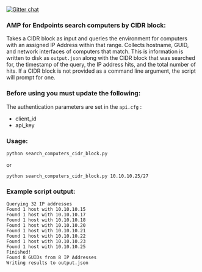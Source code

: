 [![Gitter chat](https://img.shields.io/badge/gitter-join%20chat-brightgreen.svg)](https://gitter.im/CiscoSecurity/AMP-for-Endpoints "Gitter chat")

### AMP for Endpoints search computers by CIDR block:

Takes a CIDR block as input and queries the environment for computers with an assigned IP Address within that range. Collects hostname, GUID, and network interfaces of computers that match. This is information is written to disk as ```output.json``` along with the CIDR block that was searched for, the timestamp of the query, the IP address hits, and the total number of hits. If a CIDR block is not provided as a command line argument, the script will prompt for one.

### Before using you must update the following:
The authentication parameters are set in the ```api.cfg``` :
- client_id 
- api_key

### Usage:
```
python search_computers_cidr_block.py
```
or
```
python search_computers_cidr_block.py 10.10.10.25/27
```

### Example script output:  
```
Querying 32 IP addresses
Found 1 host with 10.10.10.15
Found 1 host with 10.10.10.17
Found 1 host with 10.10.10.18
Found 1 host with 10.10.10.20
Found 1 host with 10.10.10.21
Found 1 host with 10.10.10.22
Found 1 host with 10.10.10.23
Found 1 host with 10.10.10.25
Finished!
Found 8 GUIDs from 8 IP Addresses
Writing results to output.json
```
